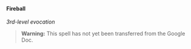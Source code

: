 #### Fireball
<!-- markdownlint-disable-next-line no-emphasis-as-heading -->
_3rd-level evocation_

> **Warning:**
> This spell has not yet been transferred from the Google Doc.
